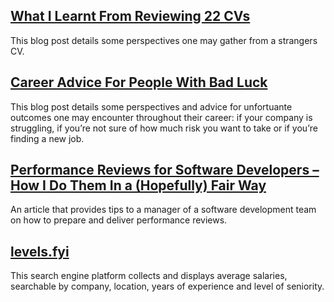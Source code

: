 ## [What I Learnt From Reviewing 22 CVs](https://youknowfordevs.com/2020/07/04/what-i-learnt-from-reviewing-22-cvs.html)
This blog post details some perspectives one may gather from a strangers CV.

## [Career Advice For People With Bad Luck](https://chiefofstuff.substack.com/p/career-advice-for-people-with-bad)
This blog post details some perspectives and advice for unfortuante outcomes one may encounter throughout their career: if your company is struggling, if you’re not sure of how much risk you want to take or if you’re finding a new job.

## [Performance Reviews for Software Developers – How I Do Them In a (Hopefully) Fair Way](https://blog.pragmaticengineer.com/performance-reviews-for-software-engineers/)
An article that provides tips to a manager of a software development team on how to prepare and deliver performance reviews.

## [levels.fyi](https://www.levels.fyi/)
This search engine platform collects and displays average salaries, searchable by company, location, years of experience and level of seniority.

